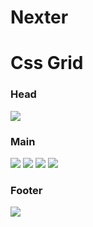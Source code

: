 # Nexter

<h1>Css Grid</h1>
<h3>Head</h3>
<img  src="https://user-images.githubusercontent.com/75259953/117312511-b73d6880-ae4a-11eb-9b01-49ac87eabfd7.jpg"/>
<h3>Main</h3>
<img  src="https://user-images.githubusercontent.com/75259953/117312825-fbc90400-ae4a-11eb-935b-a59903be8b66.jpg"/>
<img  src="https://user-images.githubusercontent.com/75259953/117312951-156a4b80-ae4b-11eb-8b50-6376c49a0d51.jpg"/>
<img  src="https://user-images.githubusercontent.com/75259953/117313070-2f0b9300-ae4b-11eb-8ccc-8c31da1a9d06.jpg"/>
<img  src="https://user-images.githubusercontent.com/75259953/117313131-3df24580-ae4b-11eb-9987-b676d719a6dc.jpg"/>
<h3>Footer</h3>
<img src="https://user-images.githubusercontent.com/75259953/117313431-83af0e00-ae4b-11eb-9007-63c60ee9071b.jpg" />  
